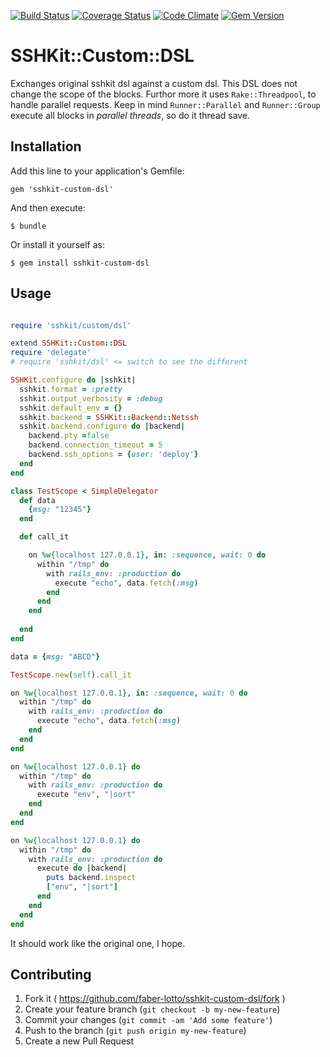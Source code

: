 [![Build Status](https://travis-ci.org/faber-lotto/sshkit-custom-dsl.svg)](https://travis-ci.org/faber-lotto/sshkit-custom-dsl)
[![Coverage Status](https://coveralls.io/repos/faber-lotto/sshkit-custom-dsl/badge.png)](https://coveralls.io/r/faber-lotto/sshkit-custom-dsl)
[![Code Climate](https://codeclimate.com/github/faber-lotto/sshkit-custom-dsl.png)](https://codeclimate.com/github/faber-lotto/sshkit-custom-dsl)
[![Gem Version](https://badge.fury.io/rb/capistrano-template.svg)](http://badge.fury.io/rb/capistrano-template)

# SSHKit::Custom::DSL

Exchanges original sshkit dsl against a custom dsl. This DSL does not change the scope of the blocks.
Furthor more it uses `Rake::Threadpool`, to handle parallel requests. Keep in mind `Runner::Parallel` 
 and `Runner::Group` execute all blocks in *parallel threads*, so do it thread save.

## Installation

Add this line to your application's Gemfile:

    gem 'sshkit-custom-dsl'

And then execute:

    $ bundle

Or install it yourself as:

    $ gem install sshkit-custom-dsl

## Usage

```ruby

require 'sshkit/custom/dsl'

extend SSHKit::Custom::DSL
require 'delegate'
# require 'sshkit/dsl' <= switch to see the different

SSHKit.configure do |sshkit|
  sshkit.format = :pretty
  sshkit.output_verbosity = :debug
  sshkit.default_env = {}
  sshkit.backend = SSHKit::Backend::Netssh
  sshkit.backend.configure do |backend|
    backend.pty =false
    backend.connection_timeout = 5
    backend.ssh_options = {user: 'deploy'}
  end
end

class TestScope < SimpleDelegator
  def data
    {msg: "12345"}
  end

  def call_it

    on %w{localhost 127.0.0.1}, in: :sequence, wait: 0 do
      within "/tmp" do
        with rails_env: :production do
          execute "echo", data.fetch(:msg)
        end
      end
    end
    
  end
end

data = {msg: "ABCD"}

TestScope.new(self).call_it

on %w{localhost 127.0.0.1}, in: :sequence, wait: 0 do
  within "/tmp" do
    with rails_env: :production do
      execute "echo", data.fetch(:msg)
    end
  end
end

on %w{localhost 127.0.0.1} do
  within "/tmp" do
    with rails_env: :production do
      execute "env", "|sort"
    end
  end
end

on %w{localhost 127.0.0.1} do
  within "/tmp" do
    with rails_env: :production do
      execute do |backend|
        puts backend.inspect
        ["env", "|sort"]
      end
    end
  end
end

```

It should work like the original one, I hope.

## Contributing

1. Fork it ( https://github.com/faber-lotto/sshkit-custom-dsl/fork )
2. Create your feature branch (`git checkout -b my-new-feature`)
3. Commit your changes (`git commit -am 'Add some feature'`)
4. Push to the branch (`git push origin my-new-feature`)
5. Create a new Pull Request
